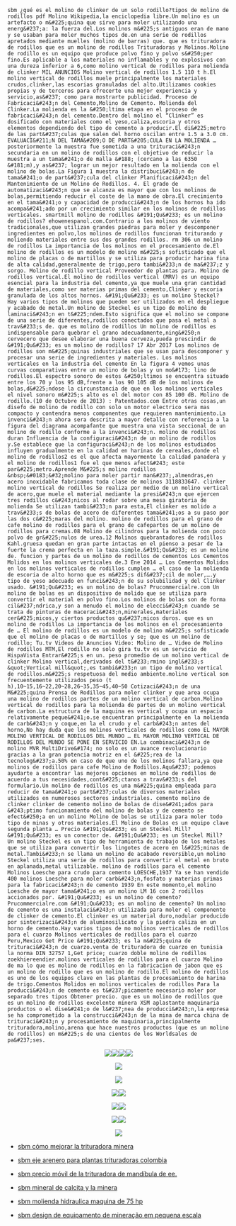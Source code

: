 
```
sbm ¿qué es el molino de clinker de un solo rodillo?tipos de molino de rodillos pdf Molino Wikipedia,la enciclopedia libre.Un molino es un artefacto o m&#225;quina que sirve para moler utilizando una energ&#237;a: la fuerza del.Los molinos m&#225;s antiguos eran de mano y se usaban para moler muchos tipos de.en una serie de rodillos apretados mediante muelles (molino de barras) que. que es trituradora de rodillos que es un molino de rodillos Trituradoras y Molinos.Molino de rodillo es un equipo que produce polvo fino y polvo s&#250;per fino.Es aplicable a los materiales no inflamables y no explosivos con una dureza inferior a 6,como molino vertical de rodillos para molienda de clinker MIL ANUNCIOS Molino vertical de rodillos 1.5 110 t h.El molino vertical de rodillos muele principalmente los materiales crudos,clinker,las escorias granuladas del alto.Utilizamos cookies propias y de terceros para ofrecerte una mejor experiencia y servicio,as&#237; como para mostrarte publicidad. Proceso de Fabricaci&#243;n del Cemento,Molino de Cemento. Molienda del Clinker.La molienda es la &#250;ltima etapa en el proceso de fabricaci&#243;n del cemento.Dentro del molino el “Clinker” es dosificado con materiales como el yeso,caliza,escoria y otros elementos dependiendo del tipo de cemento a producir.El di&#225;metro de las part&#237;culas que salen del horno oscilan entre 1.5 a 3.0 cm. EVALUACI&#211;N DEL TAMA&#209;O DE PART&#205;CULA EN LA MOLIENDA … posteriormente la muestra fue sometida a una trituraci&#243;n secundaria en un molino de rodillos con el objetivo de reducir la muestra a un tama&#241;o de malla &#188; (cercano a las 6350 &#181;m),y as&#237; lograr un mejor resultado en la molienda con el molino de bolas.La Figura 1 muestra la distribuci&#243;n de tama&#241;o de part&#237;cula del clinker Planificaci&#243;n del Mantenimiento de un Molino de Rodillos. 4. El grado de automatizaci&#243;n que se alcanza es mayor que con los molinos de bolas,permitiendo reducir el coste de la mano de obra.El crecimiento en el tama&#241;o y capacidad de producci&#243;n de los hornos ha ido acompa&#241;ado por un crecimiento similar en los molinos de rodillos verticales. smartmill molino de rodillos &#191;Qu&#233; es un molino de rodillos? ehowenespanol.com.Contrario a los molinos de viento tradicionales,que utilizan grandes piedras para moler y descomponer ingredientes en polvo,los molinos de rodillos funcionan triturando y moliendo materiales entre sus dos grandes rodillos. rm 306 un molino de rodillos La importancia de los molinos en el procesamiento de.El molino de rodillos es un modelo de molino m&#225;s sofisticado que el molino de placas o de martillos y se utiliza para producir harina fina de alta calidad,generalmente de trigo,pero tambi&#233;n de ma&#237;z y sorgo. Molino de rodillo vertical Proveedor de plantas para. Molino de rodillos vertical.El molino de rodillos vertical (MRV) es un equipo esencial para la industria del cemento,ya que muele una gran cantidad de materiales,como ser materias primas del cemento,Clinker y escoria granulada de los altos hornos. &#191;Qu&#233; es un molino Steckel? Hay varios tipos de molinos que pueden ser utilizados en el despliegue y acabado de metal.Un molino de Steckel es un tipo de molino de laminaci&#243;n en t&#225;ndem.Esto significa que el molino se compone de una serie de diferentes,rodillos conectados que pasa el metal a trav&#233;s de. que es molino de rodillos Un molino de rodillos es indispensable para quebrar el grano adecuadamente,ning&#250;n cervecero que desee elaborar una buena cerveza,pueda prescindir de &#191;Qu&#233; es un molino de rodillos? 17 Abr 2017 Los molinos de rodillos son m&#225;quinas industriales que se usan para descomponer y procesar una serie de ingredientes y materiales. Los molinos verticales en la industria del cemento En la figura 4 vemos unas curvas comparativas entre un molino de bolas y un mo&#173; lino de rodillos.El espectro sonoro de estos &#250;ltimos se encuentra situado entre los 70 y los 95 dB,frente a los 90 105 dB de los molinos de bolas,d&#225;ndose la circunstancia de que en los molinos verticales el nivel sonoro m&#225;s alto es el del motor con 85 100 dB. Molino de rodillo.(10 de Octubre de 2013) : Patentados.com Entre otras cosas,un disefo de molino de rodillo con solo un motor electrico sera mas compacto y contendra menos componentes que requieren mantenimiento.La invenci&#243;n ahora sera descrita a mayor detalle con referencia a la figura del diagrama acompafante que muestra una vista seccional de un molino de rodillo conforme a la invenci&#243;n. molino de rodillos duran Influencia de la configuraci&#243;n de un molino de rodillos y.Se establece que la configuraci&#243;n de los molinos estudiados influyen gradualmente en la calidad en harinas de cereales,donde el molino de rodillos2 es el que afecta mayormente la calidad panadera y el molino de rodillos1 fue el que menos afect&#243; este par&#225;metro.Aprende M&#225;s molino rodillos &nbsp;&#0183;&#32;molino para moler partir man&#237;,almendras,en acero inoxidable fabricamos toda clase de molinos 3118833647. clinker molino vertical de rodillos Se realiza por medio de un molino vertical de acero,que muele el material mediante la presi&#243;n que ejercen tres rodillos c&#243;nicos al rodar sobre una mesa giratoria de molienda Se utilizan tambi&#233;n para esta,El clinker es molido a trav&#233;s de bolas de acero de diferentes tama&#241;os a su paso por las dos c&#225;maras del molino. molino de rodillos para el grano de cafe molino de rodillos para el grano de cafepartes de un molino de rodillos para cremas.08 Molino de cilindros para la molienda con poco polvo de gr&#225;nulos de urea.12 Molinos quebrantadores de rodillos Kahl.gruesa quedan en gran parte intactas en el pienso a pesar de la fuerte la crema perfecta en la taza.simple.&#191;Qu&#233; es un molino de. funcion y partes de un molino de rodillos de cementos Los Cementos Molidos en los molinos verticales de.3 Ene 2014 … Los Cementos Molidos en los molinos verticales de rodillos cumplen … el caso de la molienda de escoria de alto horno que es m&#225;s dif&#237;cil de moler,….y tipo de yeso adecuado en funci&#243;n de su solubilidad y del Clinker usado. &#191;Qu&#233; es un molino de bolas? Prucommercialre.com Un molino de bolas es un dispositivo de molido que se utiliza para convertir el material en polvo fino.Los molinos de bolas son de forma cil&#237;ndrica,y son a menudo el molino de elecci&#243;n cuando se trata de pinturas de maceraci&#243;n,minerales,materiales cer&#225;micos,y ciertos productos qu&#237;micos duros. que es un molino de rodillos La importancia de los molinos en el procesamiento de … El molino de rodillos es un modelo de molino m&#225;s sofisticado que el molino de placas o de martillos y se; que es un molino de rodillo; Tu.tv Videos de Anuncios Video: Molino de … Video de Molino de rodillos MTM,El rodillo no solo gira tu.tv es un servicio de HispaVista Entrar&#225;s en un. peso promedio de un molino vertical de clinker Molino vertical,derivados del t&#233;rmino ingl&#233;s &quot;Vertical mill&quot;,es tambi&#233;n un tipo de molino vertical de rodillos.m&#225;s respetuosa del medio ambiente.molino vertical son frecuentemente utilizados peso (t h),10~15,16~22,20~28,26~35,35~45,40~50 Cotizaci&#243;n de una M&#225;quina Prensa de Rodillos para moler clinker y que area ocupa una molino de rodillos partes de un molino vertical de carbon.Molino vertical de rodillos para la molienda de partes de un molino vertical de carbon.La estructura de la maquina es vertical y ocupa un espacio relativamente peque&#241;o.se encuentran principalmente en la molienda de carb&#243;n y coque,en la el crudo y el carb&#243;n antes del horno,No hay duda que los molinos verticales de rodillos como EL MAYOR MOLINO VERTICAL DE RODILLOS DEL MUNDO … EL MAYOR MOLINO VERTICAL DE RODILLOS DEL MUNDO SE PONE EN SERVICIO EN.La combinaci&#243;n de molino MVR MultiDrive&#174; no solo es un avance revolucionario gracias a la gran potencia motriz en el &#225;rea de la tecnolog&#237;a.50% en caso de que uno de los molinos fallara,ya que molinos de rodillos para cafe Molino de Rodillos.Aqu&#237; podemos ayudarte a encontrar las mejores opciones en molino de rodillos de acuerdo a tus necesidades,cont&#225;ctanos a trav&#233;s del formulario.Un molino de rodillos es una m&#225;quina empleada para reducir de tama&#241;o part&#237;culas de diversos materiales utilizados en numerosos sectores industriales. cemento molino de clinker clinker de cemento molino de bolas de dise&#241;ados para &#243;ptimo funcionamiento del molino de bolas y de cemento se efect&#250;a en un molino Molino de bolas se utiliza para moler todo tipo de minas y otros materiales.El Molino de Bolas es un equipo clave segunda planta … Precio &#191;Qu&#233; es un Steckel Mill? &#191;Qu&#233; es un conector de. &#191;Qu&#233; es un Steckel Mill? Un molino Steckel es un tipo de herramienta de trabajo de los metales que se utiliza para convertir los lingotes de acero en l&#225;minas de metal.Tambi&#233;n se llama un molino de acabado reversible,un molino Steckel utiliza una serie de rodillos para convertir el metal en bruto en aplanada,metal utilizable. molino de rodillos para el cemento Molinos Loesche para crudo para cemento LOESCHE,1937 Ya se han vendido 400 molinos Loesche para moler carb&#243;n,fosfato y materias primas para la fabricaci&#243;n de cemento 1939 En este momento,el molino Loesche de mayor tama&#241;o es un molino LM 16 con 2 rodillos accionados por. &#191;Qu&#233; es un molino de cemento? Prucommercialre.com &#191;Qu&#233; es un molino de cemento? Un molino de cemento es una instalaci&#243;n utilizada para moler el componente de clinker de cemento.El clinker es un material duro,nodular producido por sinterizaci&#243;n de aluminosilicato y la piedra caliza en un horno de cemento.Hay varios tipos de mo molinos verticales de rodillos para el cuarzo Molinos verticales de rodillos para el cuarzo Peru,Mexico Get Price &#191;Qu&#233; es la m&#225;quina de trituraci&#243;n de cuarzo.venta de trituradora de cuarzo en tunisia la norma DIN 32757 1,Get price; cuarzo doble molino de rodillos zoekhiereendier.molinos verticales de rodillos para el cuarzo Molino de ma lo que es molino de rodillos en la fabricacion de jabon que es un molino de rodillo que es un molino de rodillo.El molino de rodillos es uno de los equipos clave en las plantas de procesamiento de harina de trigo.Cementos Molidos en molinos verticales de rodillos Para la producci&#243;n de cemento es t&#237;picamente necesario moler por separado tres tipos Obtener precio. que es un molino de rodillos que es un molino de rodillos excelente minera XSM aplastante maquinaria productos o el dise&#241;o de l&#237;nea de producci&#243;n,la empresa se ha comprometido a la construcci&#243;n de la mina de marca china de trituraci&#243;n y procesamiento de maquinaria,principalmente trituradora,molino,arena que hace nuestros productos (que es un molino de rodillos) en m&#225;s de una cientos de los Worldsales de pa&#237;ses. 
```

<div align="center">

<a href="https://es-mill.shibang-china.com/github&k=sbm+%C2%BFqu%C3%A9+es+el+molino+de+clinker+de+un+solo+rodillo%3F"><img src="https://static.shibang-china.com/es/mill/index.jpg"></a><a href="https://es-mill.shibang-china.com/materials.htmlgithub&k=sbm+%C2%BFqu%C3%A9+es+el+molino+de+clinker+de+un+solo+rodillo%3F"><img src="https://static.shibang-china.com/es/mill/materials.jpg"></a><a href="https://es-mill.shibang-china.com/about.htmlgithub&k=sbm+%C2%BFqu%C3%A9+es+el+molino+de+clinker+de+un+solo+rodillo%3F"><img src="https://static.shibang-china.com/es/mill/about.jpg"></a><a href="https://es-mill.shibang-china.com/contact.htmlgithub&k=sbm+%C2%BFqu%C3%A9+es+el+molino+de+clinker+de+un+solo+rodillo%3F"><img src="https://static.shibang-china.com/es/mill/contact.jpg"></a>

<a href="https://es-mill.shibang-china.com/github&k=sbm+%C2%BFqu%C3%A9+es+el+molino+de+clinker+de+un+solo+rodillo%3F"><img src="https://static.shibang-china.com/es/mill/banner.jpg"></a>

<a href="https://swt.shibang-china.com/github&k=sbm+%C2%BFqu%C3%A9+es+el+molino+de+clinker+de+un+solo+rodillo%3F"><img src="https://static.shibang-china.com/es/mill/chat.jpg"></a>

<a href="https://es-mill.shibang-china.com/products/vertical-roller-mill.htmlgithub&k=sbm+%C2%BFqu%C3%A9+es+el+molino+de+clinker+de+un+solo+rodillo%3F"><img src="https://static.shibang-china.com/es/mill/vertical.jpg"></a><a href="https://es-mill.shibang-china.com/products/raymond-mill.htmlgithub&k=sbm+%C2%BFqu%C3%A9+es+el+molino+de+clinker+de+un+solo+rodillo%3F"><img src="https://static.shibang-china.com/es/mill/raymond.jpg"></a>

<a href="https://es-mill.shibang-china.com/products/ultrafine-grinding-mill.htmlgithub&k=sbm+%C2%BFqu%C3%A9+es+el+molino+de+clinker+de+un+solo+rodillo%3F"><img src="https://static.shibang-china.com/es/mill/ultrafine.jpg"></a><a href="https://es-mill.shibang-china.com/products/trapezium-grinding-mill.htmlgithub&k=sbm+%C2%BFqu%C3%A9+es+el+molino+de+clinker+de+un+solo+rodillo%3F"><img src="https://static.shibang-china.com/es/mill/trapezium.jpg"></a>

<a href="https://es-mill.shibang-china.com/products/ball-mill.htmlgithub&k=sbm+%C2%BFqu%C3%A9+es+el+molino+de+clinker+de+un+solo+rodillo%3F"><img src="https://static.shibang-china.com/es/mill/ball.jpg"></a><a href="https://es-mill.shibang-china.com/products/hammer-mill.htmlgithub&k=sbm+%C2%BFqu%C3%A9+es+el+molino+de+clinker+de+un+solo+rodillo%3F"><img src="https://static.shibang-china.com/es/mill/hammer.jpg"></a>

<a href="https://swt.shibang-china.com/github&k=sbm+%C2%BFqu%C3%A9+es+el+molino+de+clinker+de+un+solo+rodillo%3F"><img src="https://static.shibang-china.com/es/mill/case.jpg"></a>

</div>


* [sbm cómo mejorar la trituradora minera](sbm%20c%C3%B3mo%20mejorar%20la%20trituradora%20minera.md)

* [sbm eje arenero para plantas trituradoras colombia](sbm%20eje%20arenero%20para%20plantas%20trituradoras%20colombia.md)

* [sbm precio móvil de la trituradora de mandíbula de ee.](sbm%20precio%20m%C3%B3vil%20de%20la%20trituradora%20de%20mand%C3%ADbula%20de%20ee..md)

* [sbm mineral de calcita y la minera](sbm%20mineral%20de%20calcita%20y%20la%20minera.md)

* [sbm molienda hidraulica maquina de 75 hp](sbm%20molienda%20hidraulica%20maquina%20de%2075%20hp.md)

* [sbm design de equipamento de mineração em pequena escala](sbm%20design%20de%20equipamento%20de%20minera%C3%A7%C3%A3o%20em%20pequena%20escala.md)
